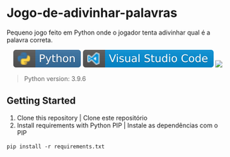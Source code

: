 # Jogo-de-adivinhar-palavras
Pequeno jogo feito em Python onde o jogador tenta adivinhar qual é a palavra correta.

<p align="center">
  <img src="https://github.com/aleen42/badges/blob/master/src/python.svg">
  <img src="https://github.com/aleen42/badges/blob/master/src/visual_studio_code.svg">
  <img src="https://img.shields.io/badge/Version-1.0-brightgreen">
</p>

> Python version: 3.9.6

## Getting Started
1. Clone this repository | Clone este repositório
2. Install requirements with Python PIP | Instale as dependências com o PIP
```
pip install -r requirements.txt
```

